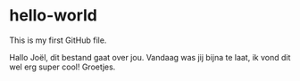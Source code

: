 # hello-world
This is my first GitHub file.

Hallo Joël, dit bestand gaat over jou. Vandaag was jij bijna te laat, ik vond dit wel erg super cool! Groetjes.
